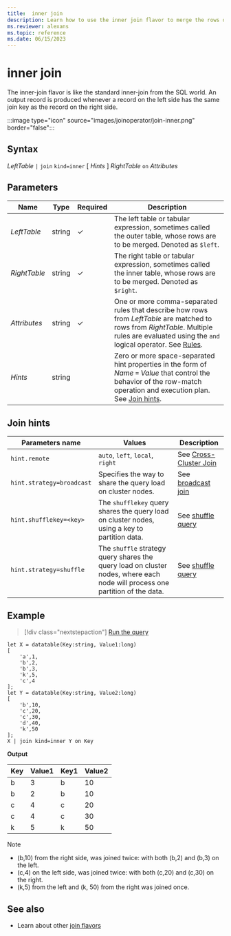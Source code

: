 ```yaml
---
title:  inner join
description: Learn how to use the inner join flavor to merge the rows of two tables. 
ms.reviewer: alexans
ms.topic: reference
ms.date: 06/15/2023
---
```


# inner join

The inner-join flavor is like the standard inner-join from the SQL world. An output record is produced whenever a record on the left side has the same join key as the record on the right side.

:::image type="icon" source="images/joinoperator/join-inner.png" border="false":::

## Syntax

*LeftTable* `|` `join` `kind=inner` [ *Hints* ] *RightTable* `on` *Attributes*

## Parameters

|Name|Type|Required|Description|
|--|--|--|--|
|*LeftTable*|string|&check;|The left table or tabular expression, sometimes called the outer table, whose rows are to be merged. Denoted as `$left`.|
|*RightTable*|string|&check;|The right table or tabular expression, sometimes called the inner table, whose rows are to be merged. Denoted as `$right`.|
|*Attributes*|string|&check;|One or more comma-separated rules that describe how rows from *LeftTable* are matched to rows from *RightTable*. Multiple rules are evaluated using the `and` logical operator. See [Rules](joinoperator.md#rules).|
|*Hints*|string||Zero or more space-separated hint properties in the form of *Name* `=` *Value* that control the behavior of the row-match operation and execution plan. See [Join hints](#join-hints).

## Join hints

| Parameters name | Values | Description |
|--|--|--|
| `hint.remote` | `auto`, `left`, `local`, `right` | See [Cross-Cluster Join](joincrosscluster.md) |
| `hint.strategy=broadcast` | Specifies the way to share the query load on cluster nodes. | See [broadcast join](broadcastjoin.md) |
| `hint.shufflekey=<key>` | The `shufflekey` query shares the query load on cluster nodes, using a key to partition data. | See [shuffle query](shufflequery.md) |
| `hint.strategy=shuffle` | The `shuffle` strategy query shares the query load on cluster nodes, where each node will process one partition of the data. | See [shuffle query](shufflequery.md) |

## Example

> [!div class="nextstepaction"]
> <a href="https://dataexplorer.azure.com/clusters/help/databases/Samples?query=H4sIAAAAAAAAA8tJLVGIULBVSEksAcKknFQN79RKq+KSosy8dB2FsMSc0lRDq5z8vHRNrmguBSBQT1TXMdSBMJPUdYwQTGMoM1tdxxTKTFbXMeGKtebKAdoSid8WI1RbgOYZGiBMMUJiG8PYKUDTDZAsNQBZFaFQo5CVn5mnkJ2Zl2KbmZeXWgS0Oj9PAWgjAEho/dHtAAAA" target="_blank">Run the query</a>

```kusto
let X = datatable(Key:string, Value1:long)
[
    'a',1,
    'b',2,
    'b',3,
    'k',5,
    'c',4
];
let Y = datatable(Key:string, Value2:long)
[
    'b',10,
    'c',20,
    'c',30,
    'd',40,
    'k',50
];
X | join kind=inner Y on Key
```

**Output**

|Key|Value1|Key1|Value2|
|---|---|---|---|
|b|3|b|10|
|b|2|b|10|
|c|4|c|20|
|c|4|c|30|
|k|5|k|50|

> [!NOTE]
>
> * (b,10) from the right side, was joined twice: with both (b,2) and (b,3) on the left.
> * (c,4) on the left side, was joined twice: with both (c,20) and (c,30) on the right.
> * (k,5) from the left and (k, 50) from the right was joined once.

## See also

* Learn about other [join flavors](joinoperator.md#join-flavors)
